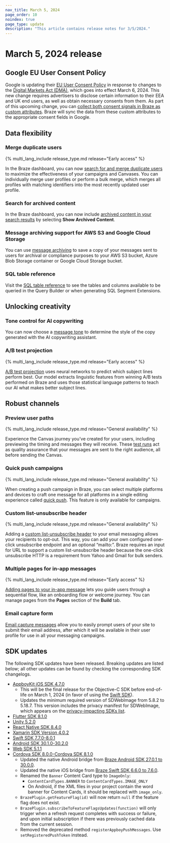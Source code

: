 ```yaml
---
nav_title: March 5, 2024
page_order: 10
noindex: true
page_type: update
description: "This article contains release notes for 3/5/2024."
---
```


# March 5, 2024 release

## Google EU User Consent Policy

Google is updating their [EU User Consent Policy](https://www.google.com/about/company/user-consent-policy/) in response to changes to the [Digital Markets Act (DMA)](https://ads-developers.googleblog.com/2023/10/updates-to-customer-match-conversion.html), which goes into effect March 6, 2024. This new change requires advertisers to disclose certain information to their EEA and UK end users, as well as obtain necessary consents from them. As part of this upcoming change, you can [collect both consent signals in Braze as custom attributes]({{site.baseurl}}/partners/canvas_steps/google_audience_sync/#collecting-consent-for-eea-and-uk-end-users). Braze will sync the data from these custom attributes to the appropriate consent fields in Google.

## Data flexibility

### Merge duplicate users

{% multi_lang_include release_type.md release="Early access" %}

In the Braze dashboard, you can now [search for and merge duplicate users]({{site.baseurl}}/_user_guide/engagement_tools/segments/user_profiles/duplicate_users) to maximize the effectiveness of your campaigns and Canvases. You can individually merge user profiles or perform a bulk merge, which merges all profiles with matching identifiers into the most recently updated user profile.

### Search for archived content

In the Braze dashboard, you can now include [archived content in your search results]({{site.baseurl}}/user_guide/administrative/access_braze/global_search/#filter-for-archived-content) by selecting **Show Archived Content**.

### Message archiving support for AWS S3 and Google Cloud Storage

You can use [message archiving]({{site.baseurl}}/) to save a copy of your messages sent to users for archival or compliance purposes to your AWS S3 bucket, Azure Blob Storage container or Google Cloud Storage bucket.

### SQL table reference

Visit the [SQL table reference]({{site.baseurl}}/user_guide/engagement_tools/segments/sql_segments/sql_segments_tables/) to see the tables and columns available to be queried in the Query Builder or when generating SQL Segment Extensions.

## Unlocking creativity

### Tone control for AI copywriting

You can now choose a [message tone]({{site.baseurl}}/user_guide/sage_ai/generative_ai/ai_copywriting/#steps) to determine the style of the copy generated with the AI copywriting assistant.

### A/B test projection

{% multi_lang_include release_type.md release="Early access" %}

[A/B test projection]({{site.baseurl}}/user_guide/engagement_tools/testing/multivariant_testing/ab_test_projection/) uses neural networks to predict which subject lines perform best. Our model extracts linguistic features from winning A/B tests performed on Braze and uses those statistical language patterns to teach our AI what makes better subject lines.

## Robust channels

### Preview user paths

{% multi_lang_include release_type.md release="General availability" %}

Experience the Canvas journey you’ve created for your users, including previewing the timing and messages they will receive. These [test runs]({{site.baseurl}}/preview_user_paths/) act as quality assurance that your messages are sent to the right audience, all before sending the Canvas.

### Quick push campaigns

{% multi_lang_include release_type.md release="General availability" %}

When creating a push campaign in Braze, you can select multiple platforms and devices to craft one message for all platforms in a single editing experience called [quick push]({{site.baseurl}}/user_guide/message_building_by_channel/push/creating_a_push_message/quick_push/). This feature is only available for campaigns.

### Custom list-unsubscribe header

{% multi_lang_include release_type.md release="General availability" %}

Adding a [custom list-unsubscribe header]({{site.baseurl}}/user_guide/administrative/app_settings/email_settings/#custom-list-unsubscribe-header) to your email messaging allows your recipients to opt-out. This way, you can add your own configured one-click unsubscribe endpoint and an optional “mailto:”. Braze requires an input for URL to support a custom list-unsubscribe header because the one-click unsubscribe HTTP is a requirement from Yahoo and Gmail for bulk senders.

### Multiple pages for in-app messages

{% multi_lang_include release_type.md release="Early access" %}

[Adding pages to your in-app message]({{site.baseurl}}/user_guide/message_building_by_channel/in-app_messages/drag_and_drop/create/#multi-page) lets you guide users through a sequential flow, like an onboarding flow or welcome journey. You can manage pages from the **Pages** section of the **Build** tab.

### Email capture form

[Email capture messages]({{site.baseurl}}/user_guide/message_building_by_channel/in-app_messages/traditional/customize/email_capture_form/) allow you to easily prompt users of your site to submit their email address, after which it will be available in their user profile for use in all your messaging campaigns.

## SDK updates
 
The following SDK updates have been released. Breaking updates are listed below; all other updates can be found by checking the corresponding SDK changelogs.

- [AppboyKit iOS SDK 4.7.0](https://github.com/Appboy/appboy-ios-sdk/releases/tag/4.7.0)
    - This will be the final release for the Objective-C SDK before end-of-life on March 1, 2024 (in favor of using the [Swift SDK](https://github.com/braze-inc/braze-swift-sdk/)).
    - Updates the minimum required version of SDWebImage from 5.8.2 to 5.18.7. This version includes the privacy manifest for SDWebImage, which appears on the [privacy-impacting SDKs list](https://developer.apple.com/support/third-party-SDK-requirements/).
- [Flutter SDK 8.1.0](https://pub.dev/packages/braze_plugin/changelog)
- [Unity 5.2.0](https://github.com/braze-inc/braze-unity-sdk/blob/master/CHANGELOG.md)
- [React Native SDK 8.4.0](https://github.com/braze-inc/braze-react-native-sdk/blob/8.4.0/CHANGELOG.md)
- [Xamarin SDK Version 4.0.2](https://github.com/braze-inc/braze-xamarin-sdk/blob/master/CHANGELOG.md)
- [Swift SDK 7.7.0-8.0.1](https://github.com/braze-inc/braze-swift-sdk/blob/main/CHANGELOG.md#801)
- [Android SDK 30.1.0-30.2.0](https://github.com/braze-inc/braze-android-sdk/blob/master/CHANGELOG.md)
- [Web SDK 5.1.1](https://github.com/braze-inc/braze-web-sdk/blob/master/CHANGELOG.md)
- [Cordova SDK 8.0.0-Cordova SDK 8.1.0](https://github.com/braze-inc/braze-cordova-sdk/blob/master/CHANGELOG.md)
    - Updated the native Android bridge from [Braze Android SDK 27.0.1 to 30.0.0](https://github.com/braze-inc/braze-android-sdk/compare/v27.0.0...v30.0.0#diff-06572a96a58dc510037d5efa622f9bec8519bc1beab13c9f251e97e657a9d4ed).
    - Updated the native iOS bridge from [Braze Swift SDK 6.6.0 to 7.6.0](https://github.com/braze-inc/braze-swift-sdk/compare/6.6.0...7.6.0#diff-06572a96a58dc510037d5efa622f9bec8519bc1beab13c9f251e97e657a9d4ed).
    - Renamed the `Banner` Content Card type to `ImageOnly`:
        - `ContentCardTypes.BANNER` to `ContentCardTypes.IMAGE_ONLY`
        - On Android, if the XML files in your project contain the word banner for Content Cards, it should be replaced with `image_only`.
    - `BrazePlugin.getFeatureFlag(id)` will now return `null` if the feature flag does not exist.
    - `BrazePlugin.subscribeToFeatureFlagsUpdates(function)` will only trigger when a refresh request completes with success or failure, and upon initial subscription if there was previously cached data from the current session.
    - Removed the deprecated method `registerAppboyPushMessages`. Use `setRegisteredPushToken` instead.
